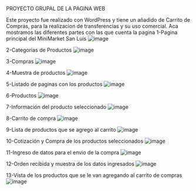 PROYECTO GRUPAL DE LA PAGINA WEB

Este proyecto fue realizado con WordPress y tiene un añadido de Carrito de Compras, para la realizacion de transferencias y su uso comercial. Aca mostramos las diferentes partes con las que cuenta la pagina
1-Pagina principal del MiniMarket San Luis
![image](https://github.com/Javier-Santamaria/Wordpress--Buho/assets/126354748/b246b7c7-0ce0-4a38-b1a9-50dc1578e867)


2-Categorias de Productos
![image](https://github.com/Javier-Santamaria/Wordpress--Buho/assets/126354748/2316c430-46b9-4b95-ba1c-f41c498f59eb)


3-Compras
![image](https://github.com/Javier-Santamaria/Wordpress--Buho/assets/126354748/eaf7ef81-1504-4b56-9093-d7f54c7b64bc)


4-Muestra de productos
![image](https://github.com/Javier-Santamaria/Wordpress--Buho/assets/126354748/712868b5-386a-4352-ae0b-652a02d1c116)


5-Listado de paginas con los productos
![image](https://github.com/Javier-Santamaria/Wordpress--Buho/assets/126354748/287b684b-c6d0-466c-a811-d72a11e8e04f)


6-Productos
![image](https://github.com/Javier-Santamaria/Wordpress--Buho/assets/126354748/bc73d1e9-07ff-41fc-959a-aea03448fde4)


7-Información del producto seleccionado
![image](https://github.com/Javier-Santamaria/Wordpress--Buho/assets/126354748/d8475e9a-1f40-4b1e-aaab-687feb3cab16)


8-Carrito de compra
![image](https://github.com/Javier-Santamaria/Wordpress--Buho/assets/126354748/62734909-f11a-4b11-9683-8ca02fcc9e88)


9-Lista de productos que se agrego al carrito
![image](https://github.com/Javier-Santamaria/Wordpress--Buho/assets/126354748/446756d9-4919-4482-a5c3-490d57cff148)


10-Cotización y Compra de los productos seleccionados
![image](https://github.com/Javier-Santamaria/Wordpress--Buho/assets/126354748/5a508f9d-a435-4ed5-a999-cc9fd8fa8c2d)


11-Ingreso de datos para el envio de la compra
![image](https://github.com/Javier-Santamaria/Wordpress--Buho/assets/126354748/742452c0-f39a-4536-82af-8e175d7b0464)


12-Orden recibida y muestra de los datos ingresados
![image](https://github.com/Javier-Santamaria/Wordpress--Buho/assets/126354748/a533d70a-b50f-4948-b16c-dc983cf6b652)


13-Vista de los productos que se le van agregando al carrito de compras
![image](https://github.com/Javier-Santamaria/Wordpress--Buho/assets/126354748/f66c6c09-6f4b-42c6-8354-d0680da9fe98)
